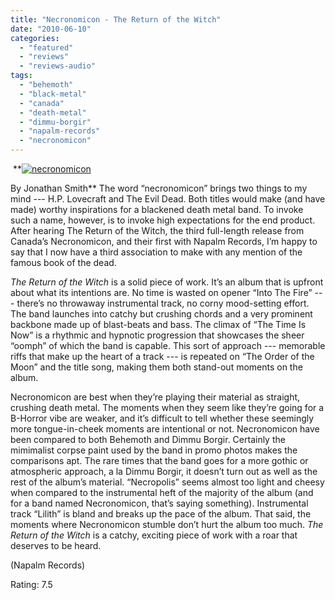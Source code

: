 ```yaml
---
title: "Necronomicon - The Return of the Witch"
date: "2010-06-10"
categories: 
  - "featured"
  - "reviews"
  - "reviews-audio"
tags: 
  - "behemoth"
  - "black-metal"
  - "canada"
  - "death-metal"
  - "dimmu-borgir"
  - "napalm-records"
  - "necronomicon"
---
```


 **[![necronomicon](http://www.hellbound.ca/wp-content/uploads/2010/06/necronomicon.jpg "necronomicon")](http://www.hellbound.ca/wp-content/uploads/2010/06/necronomicon.jpg)

By Jonathan Smith** The word “necronomicon” brings two things to my mind --- H.P. Lovecraft and The Evil Dead. Both titles would make (and have made) worthy inspirations for a blackened death metal band. To invoke such a name, however, is to invoke high expectations for the end product. After hearing The Return of the Witch, the third full-length release from Canada’s Necronomicon, and their first with Napalm Records, I’m happy to say that I now have a third association to make with any mention of the famous book of the dead.

_The Return of the Witch_ is a solid piece of work. It’s an album that is upfront about what its intentions are. No time is wasted on opener “Into The Fire” --- there’s no throwaway instrumental track, no corny mood-setting effort. The band launches into catchy but crushing chords and a very prominent backbone made up of blast-beats and bass. The climax of “The Time Is Now” is a rhythmic and hypnotic progression that showcases the sheer “oomph” of which the band is capable. This sort of approach --- memorable riffs that make up the heart of a track --- is repeated on “The Order of the Moon” and the title song, making them both stand-out moments on the album.

Necronomicon are best when they’re playing their material as straight, crushing death metal. The moments when they seem like they’re going for a B-Horror vibe are weaker, and it’s difficult to tell whether these seemingly more tongue-in-cheek moments are intentional or not. Necronomicon have been compared to both Behemoth and Dimmu Borgir. Certainly the mimimalist corpse paint used by the band in promo photos makes the comparisons apt. The rare times that the band goes for a more gothic or atmospheric approach, a la Dimmu Borgir, it doesn’t turn out as well as the rest of the album’s material. “Necropolis” seems almost too light and cheesy when compared to the instrumental heft of the majority of the album (and for a band named Necronomicon, that’s saying something). Instrumental track “Lilith” is bland and breaks up the pace of the album. That said, the moments where Necronomicon stumble don’t hurt the album too much. _The Return of the Witch_ is a catchy, exciting piece of work with a roar that deserves to be heard.

(Napalm Records)

Rating: 7.5
